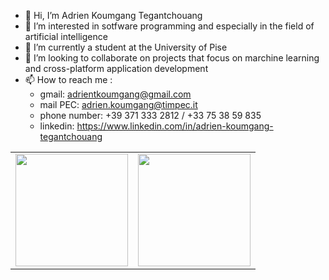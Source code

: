 - 👋 Hi, I’m Adrien Koumgang Tegantchouang
- 👀 I’m interested in sotfware programming and especially in the field of artificial intelligence
- 🌱 I’m currently a student at the University of Pise
- 💞️ I’m looking to collaborate on projects that focus on marchine learning and cross-platform application development
- 📫 How to reach me :
    * gmail: adrientkoumgang@gmail.com
    * mail PEC: adrien.koumgang@timpec.it
    * phone number: +39 371 333 2812 / +33 75 38 59 835
    * linkedin: https://www.linkedin.com/in/adrien-koumgang-tegantchouang


<table width="100%">
  <tr>
    <td>
<img height="180em" src="https://github-readme-stats.vercel.app/api?username=adrienKoumgangT&show_icons=true&hide_border=true" /> </td>
 <td> <img height="180em" src="https://github-readme-stats.vercel.app/api/top-langs/?username=adrienKoumgangT&show_icons=true&hide_border=true&layout=compact&langs_count=8"/> </td>
  </tr>
 <table>

<!---
adrienKoumgangT/adrienKoumgangT is a ✨ special ✨ repository because its `README.md` (this file) appears on your GitHub profile.
You can click the Preview link to take a look at your changes.
--->
